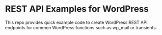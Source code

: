 # REST API Examples for WordPress

This repo provides quick example code to create WordPress REST API endpoints for common WordPress functions such as wp_mail or transients. 
